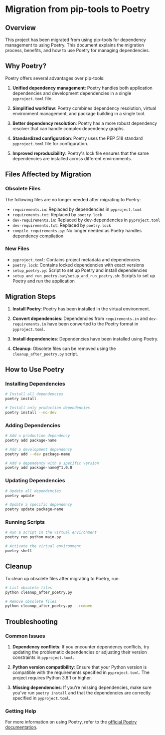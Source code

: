 # Migration from pip-tools to Poetry

## Overview

This project has been migrated from using pip-tools for dependency management to using Poetry. This document explains the migration process, benefits, and how to use Poetry for managing dependencies.

## Why Poetry?

Poetry offers several advantages over pip-tools:

1. **Unified dependency management**: Poetry handles both application dependencies and development dependencies in a single `pyproject.toml` file.

2. **Simplified workflow**: Poetry combines dependency resolution, virtual environment management, and package building in a single tool.

3. **Better dependency resolution**: Poetry has a more robust dependency resolver that can handle complex dependency graphs.

4. **Standardized configuration**: Poetry uses the PEP 518 standard `pyproject.toml` file for configuration.

5. **Improved reproducibility**: Poetry's lock file ensures that the same dependencies are installed across different environments.

## Files Affected by Migration

### Obsolete Files

The following files are no longer needed after migrating to Poetry:

- `requirements.in`: Replaced by dependencies in `pyproject.toml`
- `requirements.txt`: Replaced by `poetry.lock`
- `dev-requirements.in`: Replaced by dev-dependencies in `pyproject.toml`
- `dev-requirements.txt`: Replaced by `poetry.lock`
- `compile_requirements.py`: No longer needed as Poetry handles dependency compilation

### New Files

- `pyproject.toml`: Contains project metadata and dependencies
- `poetry.lock`: Contains locked dependencies with exact versions
- `setup_poetry.py`: Script to set up Poetry and install dependencies
- `setup_and_run_poetry.bat`/`setup_and_run_poetry.sh`: Scripts to set up Poetry and run the application

## Migration Steps

1. **Install Poetry**: Poetry has been installed in the virtual environment.

2. **Convert dependencies**: Dependencies from `requirements.in` and `dev-requirements.in` have been converted to the Poetry format in `pyproject.toml`.

3. **Install dependencies**: Dependencies have been installed using Poetry.

4. **Cleanup**: Obsolete files can be removed using the `cleanup_after_poetry.py` script.

## How to Use Poetry

### Installing Dependencies

```bash
# Install all dependencies
poetry install

# Install only production dependencies
poetry install --no-dev
```

### Adding Dependencies

```bash
# Add a production dependency
poetry add package-name

# Add a development dependency
poetry add --dev package-name

# Add a dependency with a specific version
poetry add package-name@^1.0.0
```

### Updating Dependencies

```bash
# Update all dependencies
poetry update

# Update a specific dependency
poetry update package-name
```

### Running Scripts

```bash
# Run a script in the virtual environment
poetry run python main.py

# Activate the virtual environment
poetry shell
```

## Cleanup

To clean up obsolete files after migrating to Poetry, run:

```bash
# List obsolete files
python cleanup_after_poetry.py

# Remove obsolete files
python cleanup_after_poetry.py --remove
```

## Troubleshooting

### Common Issues

1. **Dependency conflicts**: If you encounter dependency conflicts, try updating the problematic dependencies or adjusting their version constraints in `pyproject.toml`.

2. **Python version compatibility**: Ensure that your Python version is compatible with the requirements specified in `pyproject.toml`. The project requires Python 3.8.1 or higher.

3. **Missing dependencies**: If you're missing dependencies, make sure you've run `poetry install` and that the dependencies are correctly specified in `pyproject.toml`.

### Getting Help

For more information on using Poetry, refer to the [official Poetry documentation](https://python-poetry.org/docs/).